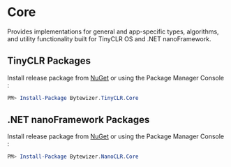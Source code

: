 # Core

Provides implementations for general and app-specific types, algorithms, and utility functionality built for TinyCLR OS and .NET nanoFramework.

## TinyCLR Packages
Install release package from [NuGet](https://www.nuget.org/packages?q=bytewizer.tinyclr) or using the Package Manager Console :
```powershell
PM> Install-Package Bytewizer.TinyCLR.Core
```

## .NET nanoFramework Packages
Install release package from [NuGet](https://www.nuget.org/packages?q=bytewizer.nanoclr) or using the Package Manager Console :
```powershell
PM> Install-Package Bytewizer.NanoCLR.Core
```